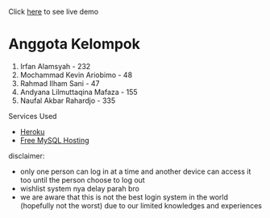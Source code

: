 Click [here](https://movieflix-gdsc.herokuapp.com/) to see live demo

# Anggota Kelompok
1. Irfan Alamsyah - 232
2. Mochammad Kevin Ariobimo - 48
3. Rahmad Ilham Sani - 47
4. Andyana Lilmuttaqina Mafaza - 155
5. Naufal Akbar Rahardjo - 335

Services Used
- [Heroku](https://dashboard.heroku.com/)
- [Free MySQL Hosting](www.freemysqlhosting.net)

disclaimer:
- only one person can log in at a time and another device can access it too until the person choose to log out
- wishlist system nya delay parah bro
- we are aware that this is not the best login system in the world (hopefully not the worst) due to our limited knowledges and experiences
